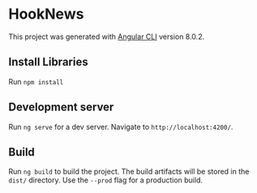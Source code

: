# HookNews

This project was generated with [Angular CLI](https://github.com/angular/angular-cli) version 8.0.2.

## Install Libraries

Run `npm install`

## Development server

Run `ng serve` for a dev server. Navigate to `http://localhost:4200/`.


## Build

Run `ng build` to build the project. The build artifacts will be stored in the `dist/` directory. Use the `--prod` flag for a production build.

